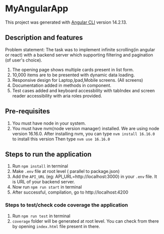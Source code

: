 # MyAngularApp

This project was generated with [Angular CLI](https://github.com/angular/angular-cli) version 14.2.13.

## Description and features

Problem statement: The task was to implement infinite scrolling(in angular or react) with a backend server which supporting filtering and pagination (of user's choice).

1. The opening page shows multiple cards present in list form.
2. 10,000 items are to be presented with dynamic data loading.
3. Responsive design for Laptop,Ipad,Mobile screens. (All screens)
4. Documentation added in methods in component.
5. Test cases added and keyboard accessbility with tabIndex and screen reader accessibility with aria roles
   provided.

## Pre-requisites

1. You must have node in your system.
2. You must have nvm(node version manager) installed.
   We are using node version 16.16.0.
   After installing nvm, you can type `nvm install 16.16.0` to install this version
   Then type `nvm use 16.16.0`

## Steps to run the application

1. Run `npm install` in terminal
2. Make `.env` file at root level ( parallel to package.json)
3. Add the `API_URL` (eg: API_URL=http://localhost:3000) in your `.env` file. It is URL of your backend server.
4. Now run `npm run start` in terminal
5. After successful, compilation, go to http://localhost:4200

### Steps to test/check code coverage the application

1. Run `npm run test` in terminal
2. `coverage` folder will be generated at root level. You can check
   from there by opening `index.html` file present in there.

